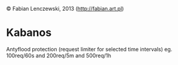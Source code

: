 © Fabian Lenczewski, 2013 (http://fabian.art.pl)

Kabanos
=======

Antyflood protection (request limiter for selected time intervals) eg. 100req/60s and 200req/5m and 500req/1h

